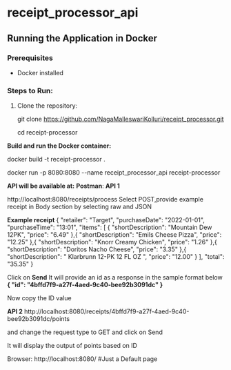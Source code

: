 # receipt_processor_api

## Running the Application in Docker

### Prerequisites
- Docker installed

### Steps to Run:
1. Clone the repository:
   
   git clone https://github.com/NagaMalleswariKolluri/receipt_processor.git

   cd receipt-processor

**Build and run the Docker container:**

docker build -t receipt-processor .

docker run -p 8080:8080 --name receipt_processor_api receipt-processor

**API will be available at:**
**Postman**: 
**API 1**

http://localhost:8080/receipts/process
Select POST,provide example receipt in Body section by selecting raw and JSON

**Example receipt**
   {
  "retailer": "Target",
  "purchaseDate": "2022-01-01",
  "purchaseTime": "13:01",
  "items": [
    {
      "shortDescription": "Mountain Dew 12PK",
      "price": "6.49"
    },{
      "shortDescription": "Emils Cheese Pizza",
      "price": "12.25"
    },{
      "shortDescription": "Knorr Creamy Chicken",
      "price": "1.26"
    },{
      "shortDescription": "Doritos Nacho Cheese",
      "price": "3.35"
    },{
      "shortDescription": "   Klarbrunn 12-PK 12 FL OZ  ",
      "price": "12.00"
    }
  ],
  "total": "35.35"
}

Click on **Send**
It will provide an id as a response in the sample format below 
**{
    "id": "4bffd7f9-a27f-4aed-9c40-bee92b3091dc"
}**

Now copy the ID value

**API 2**
http://localhost:8080/receipts/4bffd7f9-a27f-4aed-9c40-bee92b3091dc/points

and change the request type to GET and click on Send

It will display the output of points based on ID

Browser: http://localhost:8080/  #Just a Default page

